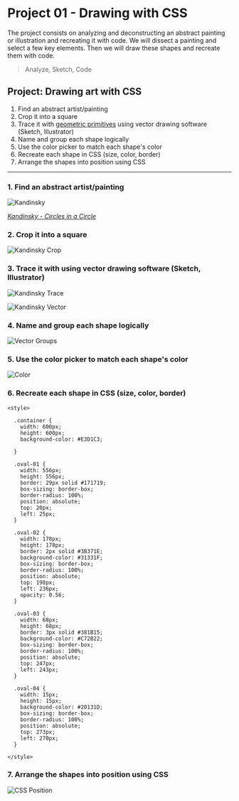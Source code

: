 # Project 01 - Drawing with CSS

The project consists on analyzing and deconstructing an abstract painting or illustration and recreating it with code. We will dissect a painting and select a few key elements. Then we will draw these shapes and recreate them with code.

> Analyze, Sketch, Code



## Project: Drawing art with CSS

1. Find an abstract artist/painting
2. Crop it into a square
3. Trace it with [geometric primitives](https://en.wikipedia.org/wiki/Geometric_primitive) using vector drawing software (Sketch, Illustrator)
4. Name and group each shape logically
5. Use the color picker to match each shape's color
6. Recreate each shape in CSS (size, color, border)
7. Arrange the shapes into position using CSS




- - -


### 1. Find an abstract artist/painting

![Kandinsky](img/01-art.jpg "Circles in a Circle")

_[Kandinsky - Circles in a Circle](http://www.philamuseum.org/collections/permanent/51019.html)_


### 2. Crop it into a square

![Kandinsky Crop](img/02-crop.png "Circles in a Circle cropped")


### 3. Trace it with using vector drawing software (Sketch, Illustrator)

![Kandinsky Trace](img/03-trace.png "Circles in a Circle traced")

![Kandinsky Vector](img/03b-vector.png "Circles in a Circle vector")


### 4. Name and group each shape logically

![Vector Groups](img/04-groups.png "Circles in a Circle vector")


### 5. Use the color picker to match each shape's color

![Color](img/05-color.png "Circles in a Circle vector")


### 6. Recreate each shape in CSS (size, color, border)

```
<style>

  .container {
    width: 600px;
    height: 600px;
    background-color: #E3D1C3;

  }

  .oval-01 {
    width: 556px;
    height: 556px;
    border: 29px solid #171719;
    box-sizing: border-box;
    border-radius: 100%;
    position: absolute;
    top: 20px;
    left: 25px;
  }

  .oval-02 {
    width: 178px;
    height: 178px;
    border: 2px solid #3B371E;
    background-color: #31331F;
    box-sizing: border-box;
    border-radius: 100%;
    position: absolute;
    top: 198px;
    left: 236px;
    opacity: 0.56;
  }

  .oval-03 {
    width: 68px;
    height: 68px;
    border: 3px solid #381B15;
    background-color: #C72B22;
    box-sizing: border-box;
    border-radius: 100%;
    position: absolute;
    top: 247px;
    left: 243px;
  }

  .oval-04 {
    width: 15px;
    height: 15px;
    background-color: #20131D;
    box-sizing: border-box;
    border-radius: 100%;
    position: absolute;
    top: 273px;
    left: 270px;
  }

</style>
```

### 7. Arrange the shapes into position using CSS

![CSS Position](img/06-position.png "Circles in a Circle vector")




